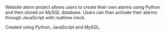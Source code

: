 Website alarm project allows users to create their own alarms using Python and then stored on MySQL database.
Users can than activate their alarms through JavaScript with realtime clock.

Created using Python, JavaScript and MySQL.
